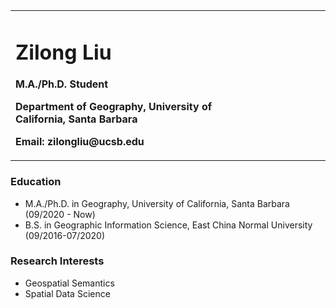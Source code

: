 <table border="0">
  <tr>
    <td width="75%">
      <h1>Zilong Liu</h1>
      <p><b>M.A./Ph.D. Student </b></p>
      <p><b>Department of Geography, University of California, Santa Barbara</b></p>
      <p><b>Email: zilongliu@ucsb.edu</b></p>
    </td>
    <td width="25%">
    </td>
  </tr>
</table>

### Education

- M.A./Ph.D. in Geography, University of California, Santa Barbara (09/2020 - Now)
- B.S. in Geographic Information Science, East China Normal University (09/2016-07/2020)

### Research Interests

- Geospatial Semantics
- Spatial Data Science

